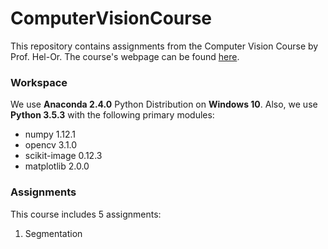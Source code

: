 # ComputerVisionCourse
This repository contains assignments from the Computer Vision Course by Prof. Hel-Or. The course's webpage can be found [here](http://cs.haifa.ac.il/hagit/courses/CV).

### Workspace
We use **Anaconda 2.4.0** Python Distribution on **Windows 10**.
Also, we use **Python 3.5.3** with the following primary modules:
  * numpy 1.12.1
  * opencv 3.1.0
  * scikit-image 0.12.3
  * matplotlib 2.0.0
  
### Assignments
This course includes 5 assignments:
  1. Segmentation

